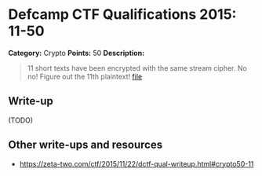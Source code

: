 # Defcamp CTF Qualifications 2015: 11-50

**Category:** Crypto
**Points:** 50
**Description:**

> 11 short texts have been encrypted with the same stream cipher. No no! Figure out the 11th plaintext!
> [file](c100)


## Write-up

(TODO)

## Other write-ups and resources

* <https://zeta-two.com/ctf/2015/11/22/dctf-qual-writeup.html#crypto50-11>